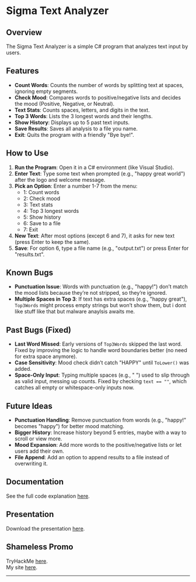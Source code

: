 
# Sigma Text Analyzer

## Overview
The Sigma Text Analyzer is a simple C# program that analyzes text input by users.

## Features
- **Count Words**: Counts the number of words by splitting text at spaces, ignoring empty segments.
- **Check Mood**: Compares words to positive/negative lists and decides the mood (Positive, Negative, or Neutral).
- **Text Stats**: Counts spaces, letters, and digits in the text.
- **Top 3 Words**: Lists the 3 longest words and their lengths.
- **Show History**: Displays up to 5 past text inputs.
- **Save Results**: Saves all analysis to a file you name.
- **Exit**: Quits the program with a friendly "Bye bye!".

## How to Use
1. **Run the Program**: Open it in a C# environment (like Visual Studio).
2. **Enter Text**: Type some text when prompted (e.g., "happy great world") after the logo and welcome message.
3. **Pick an Option**: Enter a number 1-7 from the menu:
   - 1: Count words
   - 2: Check mood
   - 3: Text stats
   - 4: Top 3 longest words
   - 5: Show history
   - 6: Save to a file
   - 7: Exit
4. **New Text**: After most options (except 6 and 7), it asks for new text (press Enter to keep the same).
5. **Save**: For option 6, type a file name (e.g., "output.txt") or press Enter for "results.txt".

## Known Bugs
- **Punctuation Issue**: Words with punctuation (e.g., "happy!") don’t match the mood lists because they’re not stripped, so they’re ignored.
- **Multiple Spaces in Top 3**: If text has extra spaces (e.g., "happy   great"), `Top3Words` might process empty strings but won’t show them, but i dont like stuff like that but malware anaylsis awaits me.

## Past Bugs (Fixed)
- **Last Word Missed**: Early versions of `Top3Words` skipped the last word. Fixed by improving the logic to handle word boundaries better (no need for extra space anymore).
- **Case Sensitivity**: Mood check didn’t catch "HAPPY" until `ToLower()` was added.
- **Space-Only Input**: Typing multiple spaces (e.g., "   ") used to slip through as valid input, messing up counts. Fixed by checking `text == ""`, which catches all empty or whitespace-only inputs now.

## Future Ideas
- **Punctuation Handling**: Remove punctuation from words (e.g., "happy!" becomes "happy") for better mood matching.
- **Bigger History**: Increase history beyond 5 entries, maybe with a way to scroll or view more.
- **Mood Expansion**: Add more words to the positive/negative lists or let users add their own.
- **File Append**: Add an option to append results to a file instead of overwriting it.

## Documentation
See the full code explanation [here](https://gist.github.com/so1icitx/6ca1656c37528ee07a131f70b8d072a4).  

## Presentation
Download the presentation [here](https://www.mediafire.com/file/8it9skvwc6la2sx/3CvkSsvqBJOV5jEKAGYBu7.pptx/file).  

## Shameless Promo
TryHackMe [here](https://tryhackme.com/p/so1icitx).  
My site [here](https://so1icitx.cfd/).

---
